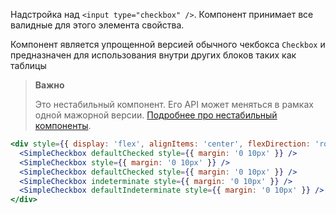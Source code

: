 Надстройка над `<input type="checkbox" />`. Компонент принимает все валидные для этого элемента свойства.

Компонент является упрощенной версией обычного чекбокса `Checkbox` и предназначен для использования внутри других блоков таких как таблицы 

>**Важно**
>
>Это нестабильный компонент. Его API может меняться в рамках одной мажорной версии. [Подробнее про нестабильный компоненты](#/Unstable).

```jsx { "props": { "layout": false, "iframe": false } }
<div style={{ display: 'flex', alignItems: 'center', flexDirection: 'row', padding: '24px 16px', background: 'white' }}>
  <SimpleCheckbox defaultChecked style={{ margin: '0 10px' }} />
  <SimpleCheckbox style={{ margin: '0 10px' }} />
  <SimpleCheckbox defaultChecked style={{ margin: '0 10px' }} />
  <SimpleCheckbox indeterminate style={{ margin: '0 10px' }} />
  <SimpleCheckbox defaultIndeterminate style={{ margin: '0 10px' }} />
</div>
```

